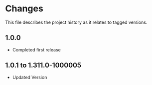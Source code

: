 # Changes
This file describes the project history as it relates to tagged versions.

## 1.0.0
- Completed first release

## 1.0.1 to 1.311.0-1000005
- Updated Version
